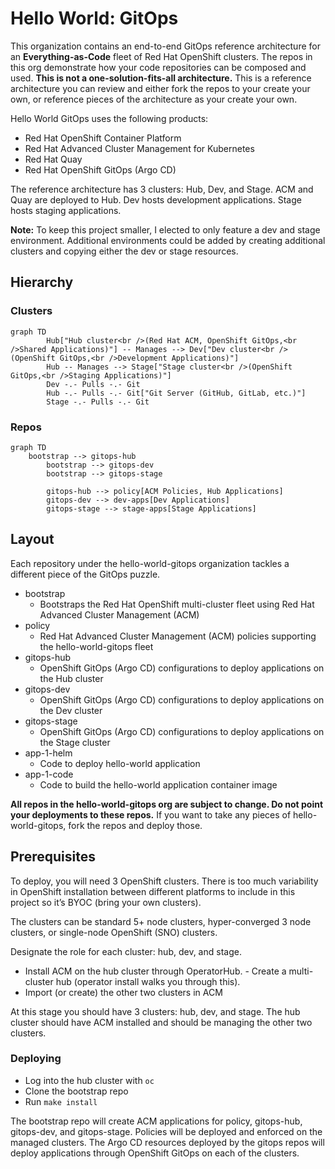 # Hello World: GitOps

This organization contains an end-to-end GitOps reference architecture for an **Everything-as-Code** fleet of Red Hat OpenShift clusters. The repos in this org demonstrate how your code repositories can be composed and used. **This is not a one-solution-fits-all architecture.** This is a reference architecture you can review and either fork the repos to your create your own, or reference pieces of the architecture as your create your own.

Hello World GitOps uses the following products:

* Red Hat OpenShift Container Platform
* Red Hat Advanced Cluster Management for Kubernetes
* Red Hat Quay
* Red Hat OpenShift GitOps (Argo CD)

The reference architecture has 3 clusters: Hub, Dev, and Stage. ACM and Quay are deployed to Hub. Dev hosts development applications. Stage hosts staging applications.

**Note:** To keep this project smaller, I elected to only feature a dev and stage environment. Additional environments could be added by creating additional clusters and copying either the dev or stage resources.

## Hierarchy

### Clusters

```mermaid
graph TD
        Hub["Hub cluster<br />(Red Hat ACM, OpenShift GitOps,<br />Shared Applications)"] -- Manages --> Dev["Dev cluster<br />(OpenShift GitOps,<br />Development Applications)"]
        Hub -- Manages --> Stage["Stage cluster<br />(OpenShift GitOps,<br />Staging Applications)"]
        Dev -.- Pulls -.- Git
        Hub -.- Pulls -.- Git["Git Server (GitHub, GitLab, etc.)"]
        Stage -.- Pulls -.- Git
```

### Repos

```mermaid
graph TD
	bootstrap --> gitops-hub
        bootstrap --> gitops-dev
        bootstrap --> gitops-stage

        gitops-hub --> policy[ACM Policies, Hub Applications]
        gitops-dev --> dev-apps[Dev Applications]
        gitops-stage --> stage-apps[Stage Applications]
```

## Layout

Each repository under the hello-world-gitops organization tackles a different piece of the GitOps puzzle.

- bootstrap
    - Bootstraps the Red Hat OpenShift multi-cluster fleet using Red Hat Advanced Cluster Management (ACM)
- policy
    - Red Hat Advanced Cluster Management (ACM) policies supporting the hello-world-gitops fleet
- gitops-hub
    - OpenShift GitOps (Argo CD) configurations to deploy applications on the Hub cluster
- gitops-dev
    - OpenShift GitOps (Argo CD) configurations to deploy applications on the Dev cluster
- gitops-stage
    - OpenShift GitOps (Argo CD) configurations to deploy applications on the Stage cluster
- app-1-helm
    - Code to deploy hello-world application
- app-1-code
    - Code to build the hello-world application container image

**All repos in the hello-world-gitops org are subject to change. Do not point your deployments to these repos.** If you want to take any pieces of hello-world-gitops, fork the repos and deploy those.

## Prerequisites

To deploy, you will need 3 OpenShift clusters. There is too much variability in OpenShift installation between different platforms to include in this project so it’s BYOC (bring your own clusters).

The clusters can be standard 5+ node clusters, hyper-converged 3 node clusters, or single-node OpenShift (SNO) clusters.

Designate the role for each cluster: hub, dev, and stage.

- Install ACM on the hub cluster through OperatorHub. - Create a multi-cluster hub (operator install walks you through this).
- Import (or create) the other two clusters in ACM

At this stage you should have 3 clusters: hub, dev, and stage. The hub cluster should have ACM installed and should be managing the other two clusters. 

### Deploying

- Log into the hub cluster with `oc`
- Clone the bootstrap repo
- Run `make install`

The bootstrap repo will create ACM applications for policy, gitops-hub, gitops-dev, and gitops-stage. Policies will be deployed and enforced on the managed clusters. The Argo CD resources deployed by the gitops repos will deploy applications through OpenShift GitOps on each of the clusters.
